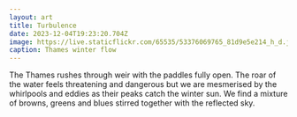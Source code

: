 ```yaml
---
layout: art
title: Turbulence
date: 2023-12-04T19:23:20.704Z
image: https://live.staticflickr.com/65535/53376069765_81d9e5e214_h_d.jpg
caption: Thames winter flow
---
```

The Thames rushes through weir with the paddles fully open. The roar of the water feels threatening and dangerous but we are mesmerised by the whirlpools and eddies as their peaks catch the winter sun. We find a mixture of browns, greens and blues stirred together with the reflected sky.